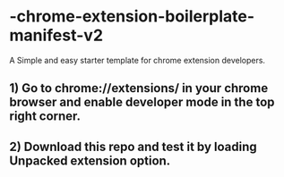 # -chrome-extension-boilerplate-manifest-v2
A Simple and easy starter template for chrome extension developers.
 ## 1) Go to chrome://extensions/ in your chrome browser and enable developer mode in the top right corner.
 ## 2) Download this repo and test it by loading Unpacked extension option.

